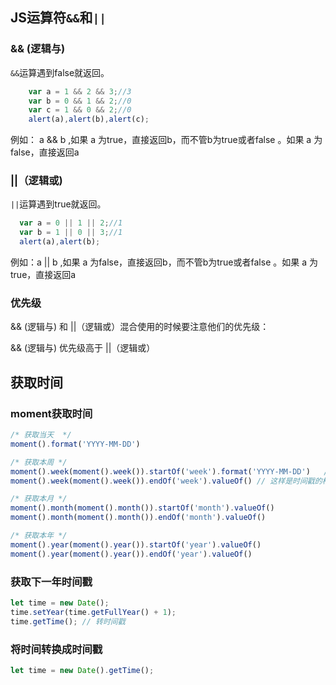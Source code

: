 ## JS运算符`&&`和`||`
### && (逻辑与)
`&&`运算遇到false就返回。
```js
	var a = 1 && 2 && 3;//3
	var b = 0 && 1 && 2;//0
	var c = 1 && 0 && 2;//0
	alert(a),alert(b),alert(c);
```
例如： a && b ,如果 a 为true，直接返回b，而不管b为true或者false 。如果 a 为false，直接返回a

### ||（逻辑或)
`||`运算遇到true就返回。
```js
  var a = 0 || 1 || 2;//1
  var b = 1 || 0 || 3;//1
  alert(a),alert(b);
```
例如：a || b ,如果 a 为false，直接返回b，而不管b为true或者false 。如果 a 为true，直接返回a

### 优先级
&& (逻辑与) 和 ||（逻辑或）混合使用的时候要注意他们的优先级：

&& (逻辑与) 优先级高于 ||（逻辑或）

## 获取时间
### moment获取时间
```js
/* 获取当天  */
moment().format('YYYY-MM-DD')

/* 获取本周 */
moment().week(moment().week()).startOf('week').format('YYYY-MM-DD')   // 这样是年月日的格式
moment().week(moment().week()).endOf('week').valueOf() // 这样是时间戳的格式

/* 获取本月 */
moment().month(moment().month()).startOf('month').valueOf()
moment().month(moment().month()).endOf('month').valueOf()

/* 获取本年 */
moment().year(moment().year()).startOf('year').valueOf()
moment().year(moment().year()).endOf('year').valueOf()
```

### 获取下一年时间戳
```js
let time = new Date();
time.setYear(time.getFullYear() + 1);
time.getTime(); // 转时间戳
```
### 将时间转换成时间戳
```js
let time = new Date().getTime();
```